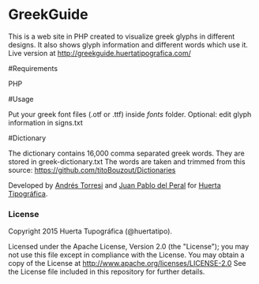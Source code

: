 GreekGuide
===========

This is a web site in PHP created to visualize greek glyphs in different designs. It also shows glyph information and different words which use it.
Live version at http://greekguide.huertatipografica.com/

#Requirements

PHP

#Usage

Put your greek font files (.otf or .ttf) inside *fonts* folder.
Optional: edit glyph information in signs.txt

#Dictionary

The dictionary contains 16,000 comma separated greek words. They are stored in greek-dictionary.txt
The words are taken and trimmed from this source: https://github.com/titoBouzout/Dictionaries


Developed by [Andrés Torresi](mailto:andres@huertatipografica.com) and [Juan Pablo del Peral](mailto:juan@huertatipografica.com) for [Huerta Tipográfica](http://www.huertatipografica.com).



### License

Copyright 2015 Huerta Tupográfica (@huertatipo).

Licensed under the Apache License, Version 2.0 (the "License");
you may not use this file except in compliance with the License.
You may obtain a copy of the License at http://www.apache.org/licenses/LICENSE-2.0
See the License file included in this repository for further details.
